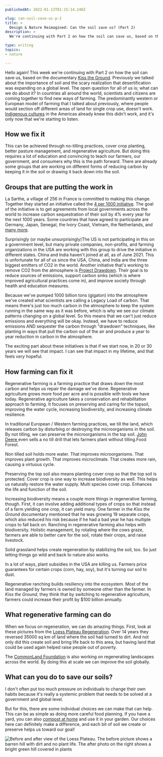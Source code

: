 ```yaml
---
publishedAt: 2022-01-13T01:15:14.240Z

slug: can-soil-save-us-p-2
title: >
  Design & Nature Reimagined: Can the soil save us? (Part 2)
description: >
  We're continuing with Part 2 on how the soil can save us, based on the documentary Kiss the Ground. Previously we talked about the importance of soil and the scary realization that desertification was expanding on a global level. The open question for all of us is; what can we do about it?

type: writing
topics:
- nature

---
```


Hello again! This week we're continuing with Part 2 on how the soil can save us, based on the documentary [Kiss the Ground](https://kisstheground.com/). Previously we talked about the importance of soil and the scary realization that desertification was expanding on a global level. The open question for all of us is; what can we do about it? In countries all around the world, scientists and citizens are coming together to find new ways of farming. The predominantly western or European model of farming that I talked about previously, where people would section off different areas of land for single crop use, doesn't work. [Indigenous cultures](https://nfu.org/2020/10/12/the-indigenous-origins-of-regenerative-agriculture/) in the Americas already knew this didn't work, and it's only now that we're starting to listen.

## How we fix it

This can be achieved through no-tilling practices, cover crop planting, better pasture management, and regenerative agriculture. But doing this requires a lot of education and convincing to teach our farmers, our government, and consumers why this is the path forward. There are already some groups that are working on different forms of reducing carbon by keeping it in the soil or drawing it back down into the soil.

## Groups that are putting the work in

La Sarthe, a village of 256 in France is committed to making this change. Together they started an initiative called the [4 per 1000 initiative](https://www.4p1000.org/). The goal of the initiative is to get agreements from local governments across the world to increase carbon sequestration of their soil by 4% every year for the next 1000 years. Some countries that have agreed to participate are Germany, Japan, Senegal, the Ivory Coast, Vietnam, the Netherlands, and [many more](https://www.4p1000.org/sites/default/files/francais/original_partenaires_membres.pdf).

Surprisingly (or maybe unsurprisingly)The US is not participating in this on a government level, but many private companies, non-profits, and farming organizations in the USA are working with this group to drive the initiative in different states. China and India haven't joined at all, as of June 2021. This is unfortunate for all of us since the USA, China, and India are the three biggest emitters of CO2 in the world. Another initiative that's working to remove CO2 from the atmosphere is [Project Drawdown](https://www.drawdown.org/about). Their goal is to reduce sources of emissions, support carbon sinks (which is where improved agricultural practices come in), and improve society through health and education measures.

Because we've pumped 1000 billion tons (gigaton) into the atmosphere we've created what scientists are calling a Legacy Load of carbon. That means there's just too much carbon in the atmosphere to keep the system running in the same way as it was before, which is why we see our climate patterns changing on a global level. So this means that we can't just reduce emissions and everything will be okay. Instead, we have to reduce emissions AND sequester the carbon through "drawdown" techniques, like planting in ways that pull the carbon out of the air and produce a year to year reduction in carbon in the atmosphere.

The exciting part about these initiatives is that if we start now, in 20 or 30 years we will see that impact. I can see that impact in my lifetime, and that feels _very_ hopeful.

## How farming can fix it

Regenerative farming is a farming practice that draws down the most carbon and helps us repair the damage we've done. Regenerative agriculture grows more food per acre and is possible with tools we have today. Regenerative agriculture takes a conservation and rehabilitation approach to farming. It focuses on preserving and caring for the topsoil, improving the water cycle, increasing biodiversity, and increasing climate resilience.

In traditional European / Western farming practices, we till the land, which releases carbon by disturbing or destroying the microorganisms in the soil. By not tilling, we can preserve the microorganisms in the top soil. [John Deere ](https://www.deere.com/en/seeding-equipment/1590-no-till-drill/)even sells a no till drill that lets farmers plant without tilling.Food Forest.

Non tilled soil holds more water. That improves microorganisms. That improves plant growth. That improves microclimate. That creates more rain, causing a virtuous cycle.

Preserving the top soil also means planting cover crop so that the top soil is protected. Cover crop is one way to increase biodiversity as well. This helps us naturally restore the water supply. Multi species cover crop. Enhances the life and function of the soil.

Increasing biodiversity means a couple more things in regenerative farming, though. First, it can involve adding additional types of crops so that instead of a farm yielding one crop, it can yield many. One farmer in the _Kiss the Ground_ documentary mentioned that he was growing 19 separate crops, which also reduced his risk because if he had a bad year he has multiple crops to fall back on. Ranching in regenerative farming also helps with biodiversity. Holistic management, by rotating where the cows graze, farmers are able to better care for the soil, rotate their crops, and raise livestock.

Solid grassland helps create regeneration by stabilizing the soil, too. So just letting things go wild and back to nature also works.

In a lot of ways, plant subsidies in the USA are killing us. Farmers price guarantees for certain crops (corn, hay, soy), but it's turning our soil to dust.

Regenerative ranching builds resiliency into the ecosystem. Most of the land managed by farmers is owned by someone other than the farmer. In _Kiss the Ground,_ they think that by switching to regenerative agriculture, farmers could increase their profit by $100 billion annually.

## What regenerative farming can do

When we focus on regeneration, we can do amazing things. First, look at these pictures from the [Loess Plateau Regeneration](https://www.oneearth.org/ecoregions/central-china-loess-plateau-mixed-forests/#:~:text=Reforestation%20of%20the%20Central%20China,vegetation%2C%20and%20improve%20rural%20livelihoods.). Over 14 years they reversed 35000 sq km of land where the soil had turned to dirt. And not only did this create soil and bring life back to this area, but having land that could be used again helped raise people out of poverty.

The [CommonLand Foundation](https://www.commonland.com/) is also working on regenerating landscapes across the world. By doing this at scale we can improve the soil globally.

## What can you do to save our soils?

I don't often put too much pressure on individuals to change their own habits because it's really a systemic problem that needs to be solved at a government and global level.

But for this, there are some individual choices we can make that can help. This can be as simple as doing more careful food planning. If you have a yard, you can also [compost at home](https://www.npr.org/2020/04/07/828918397/how-to-compost-at-home) and use it in your garden. Our choices here can definitely make a difference, and each bit of soil we create or preserve helps us toward our goal!

![Before and after view of the Loess Plateau. The before picture shows a barren hill with dirt and no plant life. The after photo on the right shows a bright green hill covered in plants](https://cdn.sanity.io/images/xq50spjj/production/9070bcc526e52bc354494aa0a0e8b2f8f7f95ee2-1792x970.jpg)